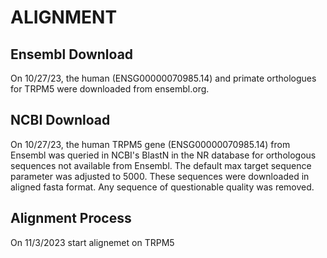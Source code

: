 # ALIGNMENT
## Ensembl Download
On 10/27/23, the human (ENSG00000070985.14) and primate orthologues for TRPM5
were downloaded from ensembl.org. 


## NCBI Download
On 10/27/23, the human TRPM5 gene (ENSG00000070985.14) from Ensembl was queried in NCBI's 
BlastN in the NR database for orthologous sequences not available from Ensembl. 
The default max target sequence parameter was adjusted to 5000. These 
sequences were downloaded in aligned fasta format. Any sequence of questionable 
quality was removed. 

## Alignment Process
On 11/3/2023 start alignemet on TRPM5